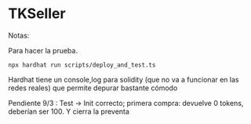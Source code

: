 # TKSeller

Notas:

Para hacer la prueba.

```
npx hardhat run scripts/deploy_and_test.ts
```

Hardhat tiene un console,log para solidity (que no va a funcionar en las redes reales) que permite depurar bastante cómodo

Pendiente 9/3 :
Test -> Init correcto; primera compra: devuelve 0 tokens, deberían ser 100. Y cierra la preventa